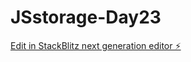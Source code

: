 # JSstorage-Day23

[Edit in StackBlitz next generation editor ⚡️](https://stackblitz.com/~/github.com/SurendherD/JSstorage-Day23)